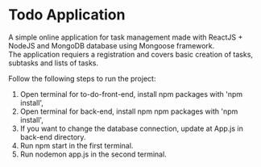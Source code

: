 # Todo Application

A simple online application for task management made with ReactJS + NodeJS and MongoDB database using Mongoose framework.  
The application requiers a registration and covers basic creation of tasks, subtasks and lists of tasks. 

Follow the following steps to run the project:

1. Open terminal for to-do-front-end, install npm packages with 'npm install',
2. Open terminal for back-end, install npm npm packages with 'npm install',
3. If you want to change the database connection, update at App.js in back-end directory.
4. Run npm start in the first terminal.
5. Run nodemon app.js in the second terminal.
